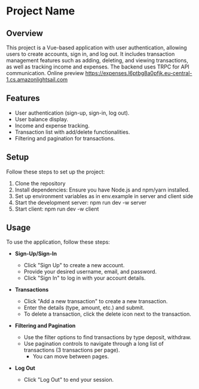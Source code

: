 # Project Name

## Overview
This project is a Vue-based application with user authentication,
allowing users to create accounts, sign in,
and log out. It includes transaction management features such as adding,
deleting, and viewing transactions, as well as tracking income and expenses.
The backend uses TRPC for API communication. Online preview https://expenses.l6ptbg8a0pfjk.eu-central-1.cs.amazonlightsail.com

## Features
- User authentication (sign-up, sign-in, log out).
- User balance display.
- Income and expense tracking.
- Transaction list with add/delete functionalities.
- Filtering and pagination for transactions.

## Setup
Follow these steps to set up the project:

1. Clone the repository
2. Install dependencies:
Ensure you have Node.js and npm/yarn installed.
3. Set up environment variables as in env.example in server and client side
4. Start the development server: npm run dev -w server
5. Start client: npm run dev -w client

## Usage
To use the application, follow these steps:

- **Sign-Up/Sign-In**
  - Click "Sign Up" to create a new account.
  - Provide your desired username, email, and password.
  - Click "Sign In" to log in with your account details.

- **Transactions**
  - Click "Add a new transaction" to create a new transaction.
  - Enter the details (type, amount, etc.) and submit.
  - To delete a transaction, click the delete icon next to the transaction.

- **Filtering and Pagination**
  - Use the filter options to find transactions by type deposit, withdraw.
  - Use pagination controls to navigate through a long list of transactions (3 transactions per page).
    - You can move between pages.

- **Log Out**
  - Click "Log Out" to end your session.

 

